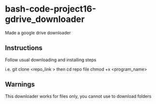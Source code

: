 # bash-code-project16-gdrive_downloader
Made a google drive downloader 

Instructions 
----------------
Follow usual downloading and installing steps 

i.e. git clone <repo_link >
then
cd repo file 
chmod +x <program_name>

Warnings 
------------------
This downloader works for files only, you cannot use to download folders 


